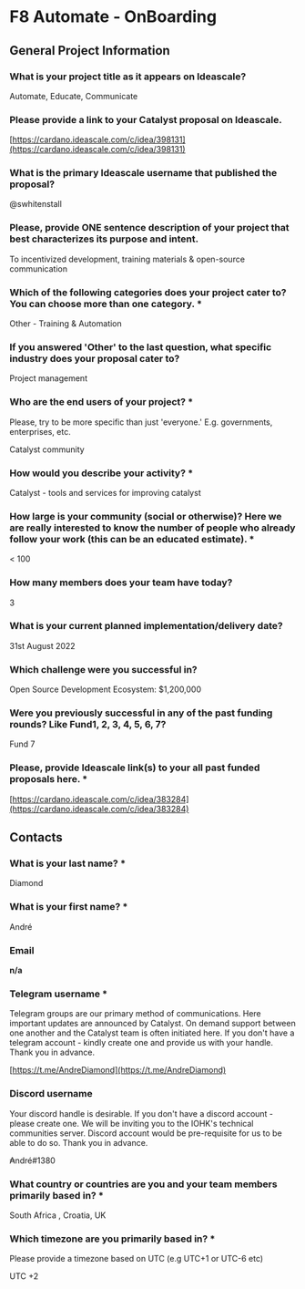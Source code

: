 # F8 Automate - OnBoarding

## General Project Information

### What is your project title as it appears on Ideascale?

Automate, Educate, Communicate

### Please provide a link to your Catalyst proposal on Ideascale.

[https://cardano.ideascale.com/c/idea/398131](https://cardano.ideascale.com/c/idea/398131)

### What is the primary Ideascale username that published the proposal?

@swhitenstall

### Please, provide ONE sentence description of your project that best characterizes its purpose and intent.

To incentivized development, training materials & open-source communication

### **Which of the following categories does your project cater to? You can choose more than one category. \***

Other - Training & Automation

### If you answered 'Other' to the last question, what specific industry does your proposal cater to?

Project management

### Who are the end users of your project? \*

Please, try to be more specific than just 'everyone.' E.g. governments, enterprises, etc.

Catalyst community

### How would you describe your activity? \*

Catalyst - tools and services for improving catalyst

### How large is your community (social or otherwise)? Here we are really interested to know the number of people who already follow your work (this can be an educated estimate). \*

< 100

### **How many members does your team have today?**

3

### **What is your current planned implementation/delivery date?**

31st August 2022

### **Which challenge were you successful in?**

Open Source Development Ecosystem: $1,200,000

### **Were you previously successful in any of the past funding rounds? Like Fund1, 2, 3, 4, 5, 6, 7?**

Fund 7

### Please, provide Ideascale link(s) to your all past funded proposals here. \*

[https://cardano.ideascale.com/c/idea/383284](https://cardano.ideascale.com/c/idea/383284)

## Contacts

### What is your last name? \*

Diamond

### What is your first name? \*

André

### **Email**

**n/a**

### Telegram username \*

Telegram groups are our primary method of communications. Here important updates are announced by Catalyst. On demand support between one another and the Catalyst team is often initiated here. If you don't have a telegram account - kindly create one and provide us with your handle. Thank you in advance.

[https://t.me/AndreDiamond](https://t.me/AndreDiamond)

### Discord username

Your discord handle is desirable. If you don't have a discord account - please create one. We will be inviting you to the IOHK's technical communities server. Discord account would be pre-requisite for us to be able to do so. Thank you in advance.

₳ndré#1380

### What country or countries are you and your team members primarily based in? \*

South Africa , Croatia, UK

### Which timezone are you primarily based in? \*

Please provide a timezone based on UTC (e.g UTC+1 or UTC-6 etc)

UTC +2



